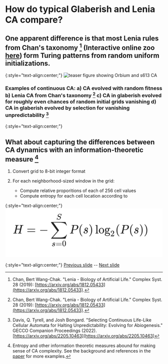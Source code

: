# How do typical Glaberish and Lenia CA compare?

## One apparent difference is that most Lenia rules from Chan's taxonomy [^Ch2019] (Interactive online zoo [here](https://chakazul.github.io/Lenia/JavaScript/Lenia.html)) form Turing patterns from random uniform initializations. 

{:style="text-align:center;"}
![teaser figure showing Orbium and s613 CA](https://raw.githubusercontent.com/riveSunder/yuca/master/assets/glaberish/typical_cca.gif)

### Examples of continuous CA: a) CA evolved with random fitness b) Lenia CA from Chan's taxonomy [^Ch2019] c) CA in glaberish evolved for roughly even chances of random initial grids vanishing d) CA in glaberish evolved by selection for vanishing unpredictability [^Da2022] 
{:style="text-align:center;"}

## What about capturing the differences between CA dynamics with an information-theoretic measure [^note]

1. Convert grid to 8-bit integer format
2. For each neighborhood-sized window in the grid:

    * Compute relative proporitions of each of 256 cell values 
    * Compute entropy for each cell location according to 

{:style="text-align:center;"}
![teaser figure showing Orbium and s613 CA](https://raw.githubusercontent.com/riveSunder/yuca/master/assets/equations/spatial_entropy.png)

[^Ch2019]: Chan, Bert Wang-Chak. "Lenia - Biology of Artificial Life." Complex Syst. 28 (2019): [https://arxiv.org/abs/1812.05433](https://arxiv.org/abs/1812.05433).

[^Da2022]: Davis, Q. Tyrell, and Josh Bongard. "Selecting Continuous Life-Like Cellular Automata for Halting Unpredictability: Evolving for Abiogenesis." GECCO Companion Proceedings (2022). [https://arxiv.org/abs/2205.10463](https://arxiv.org/abs/2205.10463)

[^note]: Entropy and other information theoretic measures abound for making sense of CA complexity. See the background and references in the [paper](https://arxiv.org/abs/2205.10463) for more examples.



{:style="text-align:center;"}
[Previous slide](https://rivesunder.github.io/yuca/g_slide_007) -- [Next slide](https://rivesunder.github.io/yuca/g_slide_009)
